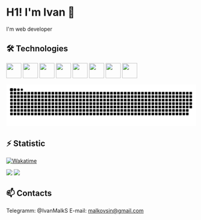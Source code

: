 # H1! I'm Ivan 👋

I'm web developer

## 🛠️ Technologies
<img src="https://cdn.jsdelivr.net/gh/devicons/devicon@latest/icons/html5/html5-original.svg" width="40px" height="40px"/>&nbsp;<img src="https://cdn.jsdelivr.net/gh/devicons/devicon@latest/icons/sass/sass-original.svg" width="40px" height="40px"/>&nbsp;<img src="https://cdn.jsdelivr.net/gh/devicons/devicon@latest/icons/javascript/javascript-original.svg" width="40px" height="40px"/>&nbsp;<img src="https://cdn.jsdelivr.net/gh/devicons/devicon@latest/icons/nodejs/nodejs-original-wordmark.svg" width="40px" height="40px"/>&nbsp;<img src="https://cdn.jsdelivr.net/gh/devicons/devicon@latest/icons/fastify/fastify-plain-wordmark.svg" width="40px" height="40px"/>&nbsp;<img src="https://cdn.jsdelivr.net/gh/devicons/devicon@latest/icons/vuejs/vuejs-original.svg" width="40px" height="40px"/>&nbsp;<img src="https://cdn.jsdelivr.net/gh/devicons/devicon@latest/icons/linux/linux-original.svg" width="40px" height="40px"/>&nbsp;<img src="https://cdn.jsdelivr.net/gh/devicons/devicon@latest/icons/docker/docker-original-wordmark.svg" width="40px" height="40px"/>&nbsp;
                    
<picture>
  <source media="(prefers-color-scheme: dark)" srcset="https://github.com/IvanMalkS/IvanMalkS/blob/output/github-contribution-grid-snake-dark.svg" />
  <source media="(prefers-color-scheme: light)" srcset="https://github.com/IvanMalkS/IvanMalkS/blob/output/github-contribution-grid-snake.svg" />
  <img src="https://github.com/IvanMalkS/IvanMalkS/blob/output/github-contribution-grid-snake.svg" />
</picture>


## ⚡️ Statistic
[![Wakatime](https://wakatime.com/badge/user/YourUsername.svg)](https://wakatime.com/@018d3cd2-dfab-4771-a68a-369b71f74247)

![](http://github-profile-summary-cards.vercel.app/api/cards/stats?username=IvanMalkS&theme=2077) 
![](http://github-profile-summary-cards.vercel.app/api/cards/productive-time?username=IvanMalkS&theme=2077&utcOffset=8) 

## 📫 Contacts
Telegramm: @IvanMalkS
E-mail: malkovsin@gmail.com
